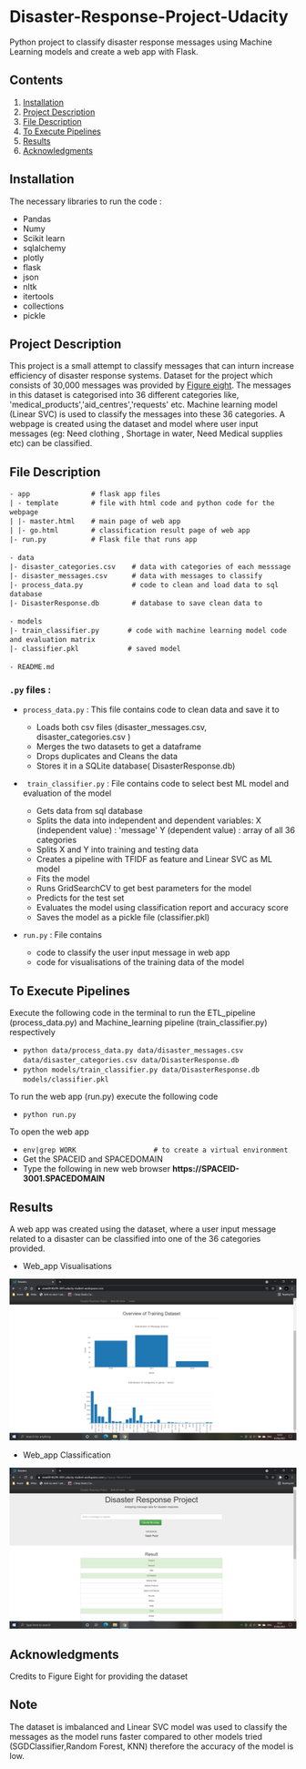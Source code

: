 # Disaster-Response-Project-Udacity
Python project to classify disaster response messages using Machine Learning models and create a web app with Flask.

## Contents

1. [Installation](#Installation)
2. [Project Description](#Project-Description)
3. [File Description](#File-Description)
4. [To Execute Pipelines](#To-Execute-Pipelines)
6. [Results](#Results)
7. [Acknowledgments](#Acknowledgements)


## Installation
The necessary libraries to run the code :
* Pandas
* Numy
* Scikit learn
* sqlalchemy
* plotly
* flask
* json
* nltk
* itertools
* collections
* pickle

## Project Description
This project is a small attempt to classify messages that can inturn increase efficiency of disaster response systems. Dataset for the project which consists of 30,000 messages was provided by [Figure eight](https://appen.com/). The messages in this dataset is categorised into 36 different categories like, 'medical_products','aid_centres','requests' etc.
Machine learning model (Linear SVC) is used to classify the messages into these 36 categories. A webpage is created using the dataset and model where user input messages (eg: Need clothing , Shortage in water, Need Medical supplies etc) can be classified.

## File Description

```
- app               # flask app files
| - template        # file with html code and python code for the webpage
| |- master.html    # main page of web app
| |- go.html        # classification result page of web app
|- run.py           # Flask file that runs app

- data
|- disaster_categories.csv    # data with categories of each messsage
|- disaster_messages.csv      # data with messages to classify
|- process_data.py            # code to clean and load data to sql database
|- DisasterResponse.db        # database to save clean data to

- models
|- train_classifier.py       # code with machine learning model code and evaluation matrix
|- classifier.pkl            # saved model 

- README.md
 ```
 ### `.py` files :
 
 * `process_data.py` : This file contains code to clean data and save it to 
     * Loads both csv files (disaster_messages.csv, disaster_categories.csv )
     * Merges the two datasets to get a dataframe
     * Drops duplicates and Cleans the data
     * Stores it in a SQLite database( DisasterResponse.db)

* ` train_classifier.py` : File contains code to select best ML model and evaluation of the model 
     * Gets data from sql database
     * Splits the data into independent and dependent variables:
           X (independent value) : 'message'
           Y (dependent value) : array of all 36 categories
     * Splits X and Y into training and testing data
     * Creates a pipeline with TFIDF as feature and Linear SVC as ML model
     * Fits the model
     * Runs GridSearchCV to get best parameters for the model
     * Predicts for the test set
     * Evaluates the model using classification report and accuracy score
     * Saves the model as a pickle file (classifier.pkl)

* `run.py` : File contains
     *  code to classify the user input message in web app
     *  code for visualisations of the training data of the model
     
## To Execute Pipelines

Execute the following code in the terminal to run the ETL_pipeline (process_data.py) and Machine_learning pipeline (train_classifier.py) respectively

 * `python data/process_data.py data/disaster_messages.csv data/disaster_categories.csv data/DisasterResponse.db`
 * `python models/train_classifier.py data/DisasterResponse.db models/classifier.pkl`
 
 To run the web app (run.py) execute the following code
 
 * `python run.py`
 
 To open the web app
 
 * ```env|grep WORK                   # to create a virtual environment ```
 * Get the SPACEID and SPACEDOMAIN 
 * Type the following in new web browser __https://SPACEID-3001.SPACEDOMAIN__  
 
 
## Results

A web app was created using the dataset, where a user input message related to a disaster can be classified into one of the 36 categories provided.
  * Web_app Visualisations
  
![Web_app_visualisations](https://github.com/athira-g-96/Disaster-Response-Project-Udacity/blob/main/web_pics/visualisations.png)
  * Web_app Classification

![Web_app](https://github.com/athira-g-96/Disaster-Response-Project-Udacity/blob/main/web_pics/webapp.png)

## Acknowledgments

Credits to Figure Eight for providing the dataset 

## Note

The dataset is imbalanced and Linear SVC model was used to classify the messages as the model runs faster compared to other models tried (SGDClassifier,Random Forest, KNN) therefore the accuracy of the model is low.







